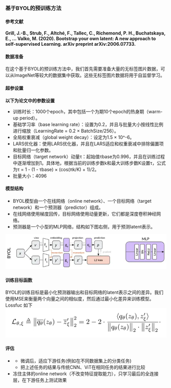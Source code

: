 ### 基于BYOL的预训练方法

#### 参考文献
**Grill, J.-B., Strub, F., Altché, F., Tallec, C., Richemond, P. H., Buchatskaya, E., ... Valko, M. (2020). Bootstrap your own latent: A new approach to self-supervised Learning. arXiv preprint arXiv:2006.07733.**
#### 数据准备
在这个基于BYOL的预训练方法中，我们首先需要准备大量的无标签图片数据，可以从ImageNet等较大的数据集中获取。这些无标签图片数据将用于自监督学习。

#### 超参设置
**以下为论文中的参数设置**
- 训练时长：1000个epoch，其中包括一个为期10个epoch的热身期（warm-up period）。
- 基础学习率（base learning rate）：设置为0.2，并且与批量大小按线性比例进行缩放（LearningRate = 0.2 × BatchSize/256）。
- 全局权重衰减（global weight decay）：设定为1.5 × 10^-6。
- LARS优化器：使用LARS优化器，并且在LARS适应和权重衰减中排除偏置项和批量归一化参数。
- 目标网络（target network）动量τ：起始值τbase为0.996，并且在训练过程中逐渐增加到1。具体地，根据当前的训练步数k和最大训练步数K设置τ，公式为τ = 1 - (1 - τbase) × (cos(πk/K) + 1)/2。
- 批量大小：4096


#### 模型结构
* BYOL模型由一个在线网络（online network）、一个目标网络（target network）和一个预测器（predictor）组成。
* 在线网络使用梯度回传，目标网络使用动量更新，它们都是深度卷积神经网络。
* 预测器是一个小型的MLP网络，结构如下图右侧，用于预测latent表示。

![alt text](img/BYOL.webp)
#### 训练目标函数
BYOL的训练目标是最小化预测器输出和目标网络的latent表示之间的差异。我们使用MSE来衡量两个向量之间的相似度，然后通过最小化差异来训练模型。
Lossfuc 如下
![alt text](img/lossfuc.webp)

#### 评估
* * 微调后，适应下游任务(例如在不同数据集上的分类任务)
  * 把上述任务的结果与传统CNN、ViT在相同任务的结果进行比较
* 冻住主体的online network（不改变特征提取能力），只学习最后的全连接层，在下游任务上测试效果